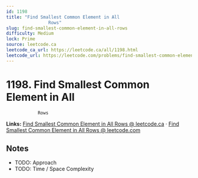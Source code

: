 ```yaml
--- 
id: 1198
title: "Find Smallest Common Element in All
                Rows"
slug: find-smallest-common-element-in-all-rows
difficulty: Medium
lock: Prime
source: leetcode.ca
leetcode_ca_url: https://leetcode.ca/all/1198.html
leetcode_url: https://leetcode.com/problems/find-smallest-common-element-in-all-rows/
---
```


# 1198. Find Smallest Common Element in All
                Rows

**Links:** [Find Smallest Common Element in All
                Rows @ leetcode.ca](https://leetcode.ca/all/1198.html) · [Find Smallest Common Element in All
                Rows @ leetcode.com](https://leetcode.com/problems/find-smallest-common-element-in-all-rows/)

## Notes
- TODO: Approach
- TODO: Time / Space Complexity
